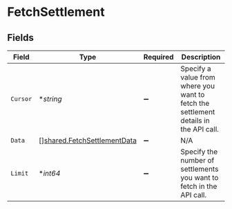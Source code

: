 # FetchSettlement


## Fields

| Field                                                                                | Type                                                                                 | Required                                                                             | Description                                                                          |
| ------------------------------------------------------------------------------------ | ------------------------------------------------------------------------------------ | ------------------------------------------------------------------------------------ | ------------------------------------------------------------------------------------ |
| `Cursor`                                                                             | **string*                                                                            | :heavy_minus_sign:                                                                   | Specify a value from where you want to fetch the settlement details in the API call. |
| `Data`                                                                               | [][shared.FetchSettlementData](../../../pkg/models/shared/fetchsettlementdata.md)    | :heavy_minus_sign:                                                                   | N/A                                                                                  |
| `Limit`                                                                              | **int64*                                                                             | :heavy_minus_sign:                                                                   | Specify the number of settlements you want to fetch in the API call.                 |